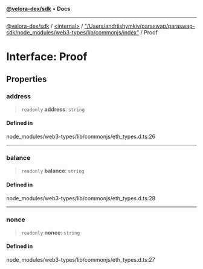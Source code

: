 [**@velora-dex/sdk**](../../../../README.md) • **Docs**

***

[@velora-dex/sdk](../../../../globals.md) / [\<internal\>](../../../README.md) / ["/Users/andriishymkiv/paraswap/paraswap-sdk/node\_modules/web3-types/lib/commonjs/index"](../README.md) / Proof

# Interface: Proof

## Properties

### address

> `readonly` **address**: `string`

#### Defined in

node\_modules/web3-types/lib/commonjs/eth\_types.d.ts:26

***

### balance

> `readonly` **balance**: `string`

#### Defined in

node\_modules/web3-types/lib/commonjs/eth\_types.d.ts:28

***

### nonce

> `readonly` **nonce**: `string`

#### Defined in

node\_modules/web3-types/lib/commonjs/eth\_types.d.ts:27

